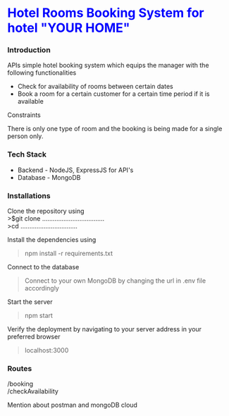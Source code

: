 <body>
<h1 style="color:blue"> Hotel Rooms Booking System for hotel "YOUR HOME" </h1>

<h3>Introduction</h3>
<p> APIs simple hotel booking system which equips the manager with the following functionalities</p>
<ul>
  <li>Check for availability of rooms between certain dates</li>
  <li>Book a room for a certain customer for a certain time period if it is available</li>
</ul>
<p>Constraints</p>
There is only one type of room and the booking is being made for a single person only.

<h3>Tech Stack</h3>
<ul>
  <li>Backend - NodeJS, ExpressJS for API's</li>
  <li>Database - MongoDB</li>
</ul>

<h3>Installations</h3>
Clone the repository using<br>
>$git clone ...................................<br>
>cd ................................<br>

Install the dependencies using<br>
>npm install -r requirements.txt <br>

Connect to the database <br>
>Connect to your own MongoDB by changing the url in .env file accordingly <br>

Start the server<br>
>npm start<br>

Verify the deployment by navigating to your server address in your preferred browser<br>
>localhost:3000<br>

<h3>Routes</h3>
/booking <br>
/checkAvailability <br>

<p> Mention about postman and mongoDB cloud </p>
</body>
